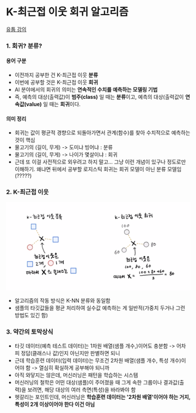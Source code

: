 # K-최근접 이웃 회귀 알고리즘
[유툽 강의](https://youtu.be/FaEcLpSZNtg?si=7GqnDMY3BElPuG5-)
### 1. 회귀? 분류?
#### 용어 구분
- 이전까지 공부한 건 K-최근접 이웃 **분류**
- 이번에 공부할 것은 K-최근접 이웃 **회귀**
- AI 분야에서의 회귀의 의미는 **연속적인 수치를 예측하는 모델링 기법**
- 즉, 예측의 대상(출력값)이 **범주(class)** 일 때는 **분류**이고, 예측의 대상(출력값이 **연속값(value)** 일 때는 **회귀**이다.
#### 의미 정리
- 회귀는 값이 평균적 경향으로 되돌아가면서 관계(함수)를 찾아 수치적으로 예측하는 것이 핵심
- 물고기의 (길이, 무게) -> 도미냐 빙어냐 : 분류
- 물고기의 (길이, 무게) -> 나이가 몇살이냐 : 회귀
- 근데 또 이걸 사전적으로 외우려고 하지 말고... 그냥 이런 개념이 있구나 정도로만 이해하기. 왜냐면 뒤에서 공부할 로지스틱 회귀는 회귀 모델이 아닌 분류 모델임(?????)

### 2. K-최근접 이웃
![img1.png](img/img1.png)
- 알고리즘의 작동 방식은 K-NN 분류와 동일함
- 샘플의 타깃값들을 평균 처리하여 실수값 예측하는 게 일반적(가중치 두거나 그런 방법도 있긴 함)

### 3. 약간의 토막상식
- 타깃 데이터(예측 테스트 데이터)는 1차원 배열(샘플 개수,)이어도 충분함 -> 어차피 정답(클래스나 값)인지 아닌지만 판별하면 되니
- 근데 학습훈련 데이터(입력 데이터)는 무조건 2차원 배열(샘플 개수, 특성 개수)이어야 함 -> 열심히 확실하게 공부해야 되니까
- 아직 와닿지는 않은데, 머신러닝은 패턴을 학습하는 시스템
- 머신러닝의 철학은 어떤 대상(샘플)이 주어졌을 때 그게 속한 그룹이나 결과값(출력)을 보려면, 해당 대상의 여러 측면(특성)을 바라봐야 함
- 헷갈리는 포인트인데, 머신러닝은 **학습훈련 데이터는 '2차원 배열'이어야 하는 거지, 특성이 2개 이상이어야 한다 이건 아님**